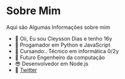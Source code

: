 <h1>Sobre Mim</h1>
<p>Aqui são Algumas Informações sobre mim</p>

- 👋 Oii, Eu sou Cleysson Dias e tenho 16y
- 👀 Progamador em Python e JavaScript
- 🌱 Cursando:. Técnico em informática 0/2y
- 💞️ Futuro Engenheiro da computação 
- 😎 Desenvolvedor em Node.js
- 🐥 <a href="https://www.twitter.com/daysdevr">Twitter</a>
